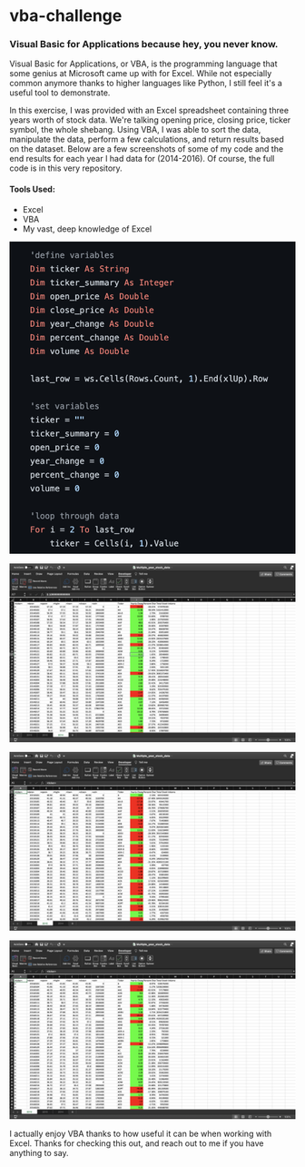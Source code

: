 # vba-challenge
### Visual Basic for Applications because hey, you never know.


Visual Basic for Applications, or VBA, is the programming language that some genius at Microsoft came up with for Excel. While not especially common anymore thanks to higher languages like Python, I still feel it's a useful tool to demonstrate.

In this exercise, I was provided with an Excel spreadsheet containing three years worth of stock data. We're talking opening price, closing price, ticker symbol, the whole shebang. Using VBA, I was able to sort the data, manipulate the data, perform a few calculations, and return results based on the dataset. Below are a few screenshots of some of my code and the end results for each year I had data for (2014-2016). Of course, the full code is in this very repository.

#### Tools Used:
- Excel
- VBA
- My vast, deep knowledge of Excel


![vba](vba.png)


![2014](2014_stock_data.png)


![2015](2015_stock_data.png)


![2016](2016_stock_data.png)



I actually enjoy VBA thanks to how useful it can be when working with Excel. Thanks for checking this out, and reach out to me if you have anything to say.
